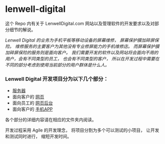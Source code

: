 # lenwell-digital

这个 Repo 内有关于 LenwellDigital.com 网站以及管理软件的开发要求以及对部分细节的解说。

*Lenwell Digital 的业务为手机平板等移动设备的屏幕维修， 屏幕保护膜加碎屏保险。 维修服务的主要客户为其他没有专业修屏能力的手机维修店。 而屏幕保护膜加碎屏保险的服务则是面向客户。 我们需要开发的软件以及网站将会面向不用的用户，会有不同类型的员工， 也会有不同类型的客户， 所以在开发过程中需要在不同的部分考虑到使用当前部分的用户群体是什么人。*


### Lenwell Digital 开发项目分为以下几个部分：
-   [服务器](./服务器/README.MD)
-   面向客户的 [网页](./网页/README.MD)
-   面向员工的 [网页后台](./网页后台/README.MD)
-   面向客户的 [手机APP](./手机APP/README.MD)

各个部分的详细内容请在相应的文件夹内阅读。

开发过程采用 Agile 的开发理念， 将项目分割为多个可以测试的小项目， 让开发和测试同时进行， 缩短开发时间。